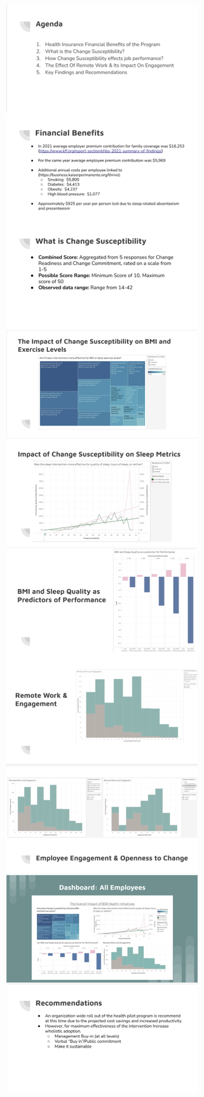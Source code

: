 ![](page1.png)
![](page2.png)
![](page3.png)
![](page4.png)
![](page5.png)
![](page6.png)
![](page7.png)
![](page8.png)
![](page9.png)
![](page10.png)
